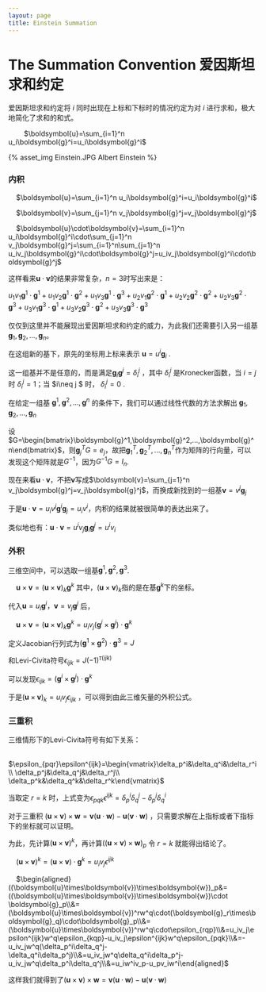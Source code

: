 ```yaml
---
layout: page
title: Einstein Summation
---
```

# The Summation Convention 爱因斯坦求和约定

爱因斯坦求和约定将 $i$ 同时出现在上标和下标时的情况约定为对 $i$ 进行求和，极大地简化了求和的和式。

​        $\boldsymbol{u}=\sum_{i=1}^n u_i\boldsymbol{g}^i=u_i\boldsymbol{g}^i$


{% asset_img Einstein.JPG Albert Einstein %}


### 内积

​    $\boldsymbol{u}=\sum_{i=1}^n u_i\boldsymbol{g}^i=u_i\boldsymbol{g}^i$

​    $\boldsymbol{v}=\sum_{j=1}^n v_j\boldsymbol{g}^j=v_j\boldsymbol{g}^j$

​    $\boldsymbol{u}\cdot\boldsymbol{v}=\sum_{i=1}^n u_i\boldsymbol{g}^i\cdot\sum_{j=1}^n v_j\boldsymbol{g}^j=\sum_{i=1}^n\sum_{j=1}^n u_iv_j\boldsymbol{g}^i\cdot\boldsymbol{g}^j=u_iv_j\boldsymbol{g}^i\cdot\boldsymbol{g}^j$

这样看来$\boldsymbol{u}\cdot\boldsymbol{v}$的结果非常复杂，$n=3$时写出来是：

$u_1v_1\boldsymbol{g}^1\cdot\boldsymbol{g}^1+u_1v_2\boldsymbol{g}^1\cdot\boldsymbol{g}^2+u_1v_3\boldsymbol{g}^1\cdot\boldsymbol{g}^3+u_2v_1\boldsymbol{g}^2\cdot\boldsymbol{g}^1+u_2v_2\boldsymbol{g}^2\cdot\boldsymbol{g}^2+u_2v_3\boldsymbol{g}^2\cdot\boldsymbol{g}^3+u_3v_1\boldsymbol{g}^3\cdot\boldsymbol{g}^1+u_3v_2\boldsymbol{g}^3\cdot\boldsymbol{g}^2+u_3v_3\boldsymbol{g}^3\cdot\boldsymbol{g}^3$

仅仅到这里并不能展现出爱因斯坦求和约定的威力，为此我们还需要引入另一组基$\boldsymbol{g}_1,\boldsymbol{g}_2,...,\boldsymbol{g}_n$。

在这组新的基下，原先的坐标用上标来表示 $\boldsymbol{u}=u^i\boldsymbol{g}_i$ .

这一组基并不是任意的，而是满足$\boldsymbol{g}_i\boldsymbol{g}^j=\delta_i^j$ ，其中 $\delta_i^j$ 是Kronecker函数，当 $i=j$ 时 $\delta_i^j=1$；当 $i\neq j $ 时， $\delta_i^j=0$ .

在给定一组基 $\boldsymbol{g}^1,\boldsymbol{g}^2,...,\boldsymbol{g}^n$ 的条件下，我们可以通过线性代数的方法求解出 $\boldsymbol{g}_1,\boldsymbol{g}_2,...,\boldsymbol{g}_n$

设 $G=\begin{bmatrix}\boldsymbol{g}^1,\boldsymbol{g}^2,...,\boldsymbol{g}^n\end{bmatrix}$，则$\boldsymbol{g}_j^TG=e_j$，故把$\boldsymbol{g}_1^T,\boldsymbol{g}_2^T,...,\boldsymbol{g}_n^T$作为矩阵的行向量，可以发现这个矩阵就是$G^{-1}$，因为$G^{-1}G=I_n$.

现在来看$\boldsymbol{u}\cdot\boldsymbol{v}$，不把$\boldsymbol{v}$写成$\boldsymbol{v}=\sum_{j=1}^n v_j\boldsymbol{g}^j=v_j\boldsymbol{g}^j$，而换成新找到的一组基$\boldsymbol{v} =v^j\boldsymbol{g}_j$

于是$\boldsymbol{u}\cdot\boldsymbol{v}=u_iv^j\boldsymbol{g}^i\boldsymbol{g}_j=u_iv^i$，内积的结果就被很简单的表达出来了。

类似地也有：$\boldsymbol{u}\cdot\boldsymbol{v}=u^iv_j\boldsymbol{g}_i\boldsymbol{g}^j=u^iv_i$

### 外积

三维空间中，可以选取一组基$\boldsymbol{g}^1,\boldsymbol{g}^2,\boldsymbol{g}^3$.

​    $\boldsymbol{u}\times\boldsymbol{v}=(\boldsymbol{u}\times\boldsymbol{v})_k\boldsymbol{g}^k$ 其中，$(\boldsymbol{u}\times\boldsymbol{v})_k$指的是在基$\boldsymbol{g}^k$下的坐标。

代入$\boldsymbol{u}=u_i\boldsymbol{g}^i，\boldsymbol{v}=v_j\boldsymbol{g}^j$ 后，

​    $\boldsymbol{u}\times\boldsymbol{v}=(\boldsymbol{u}\times\boldsymbol{v})_k\boldsymbol{g}^k=u_iv_j(\boldsymbol{g}^i\times\boldsymbol{g}^j)\cdot\boldsymbol{g}^k$ 

定义Jacobian行列式为$(\boldsymbol{g}^1\times\boldsymbol{g}^2)\cdot\boldsymbol{g}^3=J$

和Levi-Civita符号$\epsilon_{ijk}=J(-1)^{\tau(ijk)}$

可以发现$\epsilon_{ijk}=(\boldsymbol{g}^i \times\boldsymbol{g}^j)\cdot\boldsymbol{g}^k$

于是$(\boldsymbol{u}\times\boldsymbol{v})_k=u_iv_j\epsilon_{ijk}$ ，可以得到由此三维矢量的外积公式。

### 三重积

三维情形下的Levi-Civita符号有如下关系：

​    $\epsilon_{pqr}\epsilon^{ijk}=\begin{vmatrix}\delta_p^i&\delta_q^i&\delta_r^i\\ \delta_p^j&\delta_q^j&\delta_r^j\\ \delta_p^k&\delta_q^k&\delta_r^k\end{vmatrix}$

当取定 $r=k$ 时，上式变为$\epsilon_{pqk}\epsilon^{ijk}=\delta_p^i\delta_q^j-\delta_p^j\delta_q^i$

对于三重积 $(\boldsymbol{u}\times\boldsymbol{v})\times\boldsymbol{w}=\boldsymbol{v}(\boldsymbol{u}\cdot\boldsymbol{w})-\boldsymbol{u}(\boldsymbol{v}\cdot\boldsymbol{w})$ ，只需要求解在上指标或者下指标下的坐标就可以证明。

为此，先计算$(\boldsymbol{u}\times\boldsymbol{v})^{k}$，再计算$((\boldsymbol{u}\times\boldsymbol{v})\times\boldsymbol{w})_p$ 令 $r=k$ 就能得出结论了。

​    $(\boldsymbol{u}\times\boldsymbol{v})^{k}=(\boldsymbol{u}\times\boldsymbol{v})\cdot\boldsymbol{g}^k=u_iv_j\epsilon^{ijk}$

​    $\begin{aligned}((\boldsymbol{u}\times\boldsymbol{v})\times\boldsymbol{w})_p&=((\boldsymbol{u}\times\boldsymbol{v})\times\boldsymbol{w})\cdot \boldsymbol{g}_p\\&=(\boldsymbol{u}\times\boldsymbol{v})^rw^q\cdot(\boldsymbol{g}_r\times\boldsymbol{g}_q)\cdot\boldsymbol{g}_p\\&=(\boldsymbol{u}\times\boldsymbol{v})^rw^q\cdot\epsilon_{rqp}\\&=u_iv_j\epsilon^{ijk}w^q\epsilon_{kqp}-u_iv_j\epsilon^{ijk}w^q\epsilon_{pqk}\\&=-u_iv_jw^q(\delta_p^i\delta_q^j-\delta_q^i\delta_p^j)\\&=u_iv_jw^q\delta_q^i\delta_p^j-u_iv_jw^q\delta_p^i\delta_q^j\\&=u_iw^iv_p-u_pv_iw^i\end{aligned}$

这样我们就得到了$(\boldsymbol{u}\times\boldsymbol{v})\times\boldsymbol{w}=\boldsymbol{v}(\boldsymbol{u}\cdot\boldsymbol{w})-\boldsymbol{u}(\boldsymbol{v}\cdot\boldsymbol{w})$
